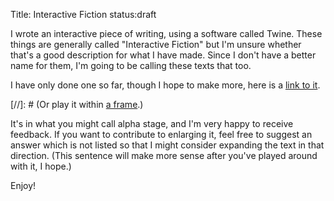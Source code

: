 Title: Interactive Fiction
status:draft

I wrote an interactive piece of writing, using a software called Twine. These things are generally called "Interactive Fiction" but I'm unsure whether that's a good description for what I have made. Since I don't have a better name for them, I'm going to be calling these texts that too.

I have only done one so far, though I hope to make more, here is a [link to it]({static}/IFs/IF.html).

[//]: # (Or play it within [a frame]({filename}/hidden/IF.md).)

It's in what you might call alpha stage, and I'm very happy to receive feedback. If you want to contribute to enlarging it, feel free to suggest an answer which is not listed so that I might consider expanding the text in that direction. (This sentence will make more sense after you've played around with it, I hope.) 

Enjoy!
